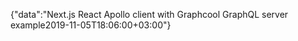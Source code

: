 {"data":"Next.js React Apollo client with Graphcool GraphQL server example2019-11-05T18:06:00+03:00"}
